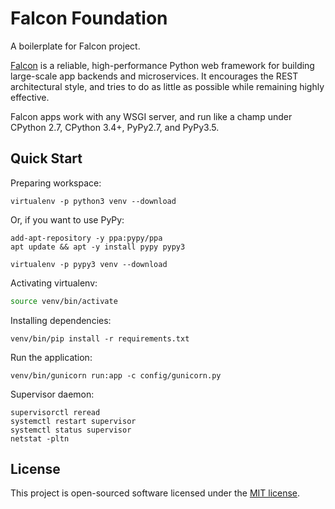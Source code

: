 # Falcon Foundation

A boilerplate for Falcon project.

[Falcon][falcon] is a reliable, high-performance Python web framework for building large-scale app backends and microservices. It encourages the REST architectural style, and tries to do as little as possible while remaining highly effective.

Falcon apps work with any WSGI server, and run like a champ under CPython 2.7, CPython 3.4+, PyPy2.7, and PyPy3.5.

## Quick Start

Preparing workspace:

```
virtualenv -p python3 venv --download
```

Or, if you want to use PyPy:

```
add-apt-repository -y ppa:pypy/ppa
apt update && apt -y install pypy pypy3

virtualenv -p pypy3 venv --download
```

Activating virtualenv:
```sh
source venv/bin/activate
```

Installing dependencies:
```
venv/bin/pip install -r requirements.txt
```

Run the application:

```
venv/bin/gunicorn run:app -c config/gunicorn.py
```

Supervisor daemon:

```
supervisorctl reread
systemctl restart supervisor
systemctl status supervisor
netstat -pltn
```

## License

This project is open-sourced software licensed under the [MIT license](./license.txt).


[falcon]:https://falconframework.org/
